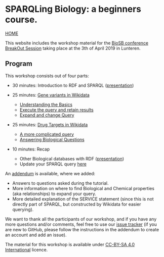 SPARQLing Biology: a beginners course.
=============================================================================================

[HOME](https://bigcat-um.github.io/SPARQLTutorialBioSB2019/)

This website includes the workshop material for the [BioSB conference BreakOut Session](https://www.bigcat.unimaas.nl/sparqling-biology-breakout-session-at-biosb-2019/) 
taking place at the 3th of April 2019 in Lunteren.

Program
---------

This workshop consists out of four parts:

* 30 minutes: Introduction to RDF and SPARQL ([presentation](/Presentation_introRDF.pdf))

* 25 minutes: [Gene variants in Wikidata](Assignments/assignment1.md)
   * [Understanding the Basics](Assignments/assignment1.md#What_goes_Where)
   * [Execute the query and retain results](Assignments/assignment1.md#Run-and-Save)
   * [Expand and change Query](Assignments/assignment1.md#Change-is-Coming)
   
* 25 minutes: [Drug Targets in Wikidata](Assignments/assignment2.md)
   * [A more complicated query](Assignments/assignment2.md#step-by-step)
   * [Answering Biological Questions](Assignments/assignment2.md#changing-the-question)
   
* 10 minutes: Recap
   * Other Biological databases with RDF ([presentation](/Presentation_introRDF.pdf))
   * Update your SPARQL query [here](https://github.com/BiGCAT-UM/SPARQLTutorialBioSB2019/tree/master/ParticipantQueries)

An [addendum](Assignments/AddendumBioSb2019.md) is available, where we added:
* Answers to questions asked during the tutorial.
* More information on where to find Biological and Chemical properties (aka relationships) to expand your query.
* More detailed explanation of the SERVICE statement (since this is not directly part of SPARQL, but constructed by Wikidata for easier querying).

We want to thank all the participants of our workshop, and if you have any more questions and/or comments, feel free to use our [issue tracker](https://github.com/BiGCAT-UM/SPARQLTutorialBioSB2019/issues) (if you are new to GitHub, please follow the instructions in the addendum to create an account and add an issue).


The material for this workshop is available under [CC-BY-SA 4.0 International](https://creativecommons.org/licenses/by-sa/4.0/legalcode) licence.
